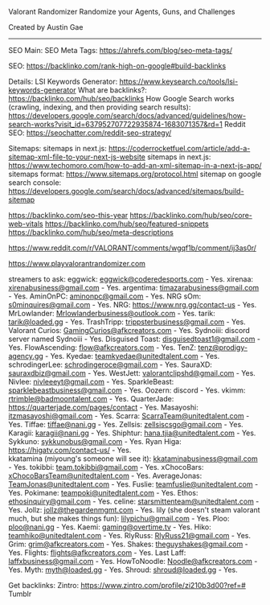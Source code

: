 Valorant Randomizer
Randomize your Agents, Guns, and Challenges

Created by Austin Gae

---
SEO
Main:
SEO Meta Tags: https://ahrefs.com/blog/seo-meta-tags/

SEO: https://backlinko.com/rank-high-on-google#build-backlinks

Details:
LSI Keywords Generator: https://www.keysearch.co/tools/lsi-keywords-generator
What are backlinks?: https://backlinko.com/hub/seo/backlinks
How Google Search works (crawling, indexing, and then providing search results): https://developers.google.com/search/docs/advanced/guidelines/how-search-works?visit_id=637952707722935874-1683071357&rd=1
Reddit SEO: https://seochatter.com/reddit-seo-strategy/




Sitemaps:
sitemaps in next.js: https://coderrocketfuel.com/article/add-a-sitemap-xml-file-to-your-next-js-website
sitemaps in next.js: https://www.techomoro.com/how-to-add-an-xml-sitemap-in-a-next-js-app/
sitemaps format: https://www.sitemaps.org/protocol.html
sitemap on google search console: https://developers.google.com/search/docs/advanced/sitemaps/build-sitemap

https://backlinko.com/seo-this-year
https://backlinko.com/hub/seo/core-web-vitals
https://backlinko.com/hub/seo/featured-snippets
https://backlinko.com/hub/seo/meta-descriptions



https://www.reddit.com/r/VALORANT/comments/wgqf1b/comment/ij3as0r/

https://www.playvalorantrandomizer.com



streamers to ask:
eggwick: 	eggwick@coderedesports.com - Yes. 
xirenaa: xirenabusiness@gmail.com - Yes. 
argentima: 	timazarabusiness@gmail.com - Yes. 
AminOnPC: 	aminonpc@gmail.com - Yes. 
NRG sOm: s0minquires@gmail.com - Yes. 
NRG: https://www.nrg.gg/contact-us - Yes. 
MrLowlander: 	Mrlowlanderbusiness@outlook.com - Yes. 
tarik: 	tarik@loaded.gg - Yes. 
TrashTripp: trippsterbusiness@gmail.com - Yes. 
Valorant Curios: 	GamingCurios@afkcreators.com - Yes. 
Sydnoiii: discord server named Sydnoiii - Yes. 
Disguised Toast: 	disguisedtoast1@gmail.com - Yes. 
FlowAscending: 	flow@afkcreators.com - Yes. 
TenZ: tenz@prodigy-agency.gg - Yes. 
Kyedae: teamkyedae@unitedtalent.com - Yes. 
schrodingerLee: 	schrodingeroce@gmail.com - Yes. 
SauraXD: sauraxdbiz@gmail.com - Yes. 
WestJett: 	valorantclipshd@gmail.com - Yes. 
Nivlee: 	nivleeeyt@gmail.com - Yes. 
SparkleBeast: sparklebeastbusiness@gmail.com - Yes. 
Oozern: discord - Yes. 
vkimm: rtrimble@badmoontalent.com - Yes. 
QuarterJade: https://quarterjade.com/pages/contact - Yes. 
Masayoshi: 	itzmasayoshi@gmail.com - Yes. 
Scarra: ScarraTeam@unitedtalent.com - Yes. 
Tiffae: tiffae@nani.gg - Yes. 
Zellsis: zellsiscsgo@gmail.com - Yes. 
Karagii: karagii@nani.gg - Yes. 
Shiphtur: hana.tjia@unitedtalent.com - Yes. 
Sykkuno: sykkunobus@gmail.com - Yes. 
Ryan Higa: https://higatv.com/contact-us/ - Yes.  
kkatamina (miyoung's someone will see it): kkataminabusiness@gmail.com - Yes.
tokibbi: team.tokibbi@gmail.com - Yes.
xChocoBars: xChocoBarsTeam@unitedtalent.com - Yes.
AverageJonas: TeamJonas@unitedtalent.com - Yes. 
Fuslie: teamfuslie@unitedtalent.com - Yes. 
Pokimane: teampoki@unitedtalent.com - Yes. 
Ethos: ethosinquiry@gmail.com - Yes. 
celine: starsmittenteam@unitedtalent.com - Yes. 
Jollz: jollz@thegardenmgmt.com - Yes. 
lily (she doesn't steam valorant much, but she makes things fun): lilypichu@gmail.com - Yes. 
Ploo: ploo@nani.gg - Yes. 
Kaemi: 	gaming@overtime.tv - Yes. 
Hiko: 	teamhiko@unitedtalent.com - Yes. 
RlyRuss: RlyRuss21@gmail.com - Yes. 
Grim: grim@afkcreators.com - Yes. 
Shakes: 	theguyshakes@gmail.com - Yes. 
Flights: flights@afkcreators.com - Yes. 
Last Laff: laffxbusiness@gmail.com - Yes. 
HowToNoodle: 	Noodle@afkcreators.com - Yes. 
Myth: myth@loaded.gg - Yes. 
Shroud: shroud@loaded.gg - Yes. 

Get backlinks: 
Zintro: https://www.zintro.com/profile/zi210b3d00?ref=#
Tumblr